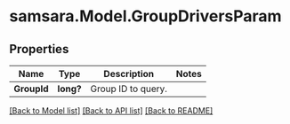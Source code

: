 # samsara.Model.GroupDriversParam
## Properties

Name | Type | Description | Notes
------------ | ------------- | ------------- | -------------
**GroupId** | **long?** | Group ID to query. | 

[[Back to Model list]](../README.md#documentation-for-models) [[Back to API list]](../README.md#documentation-for-api-endpoints) [[Back to README]](../README.md)

